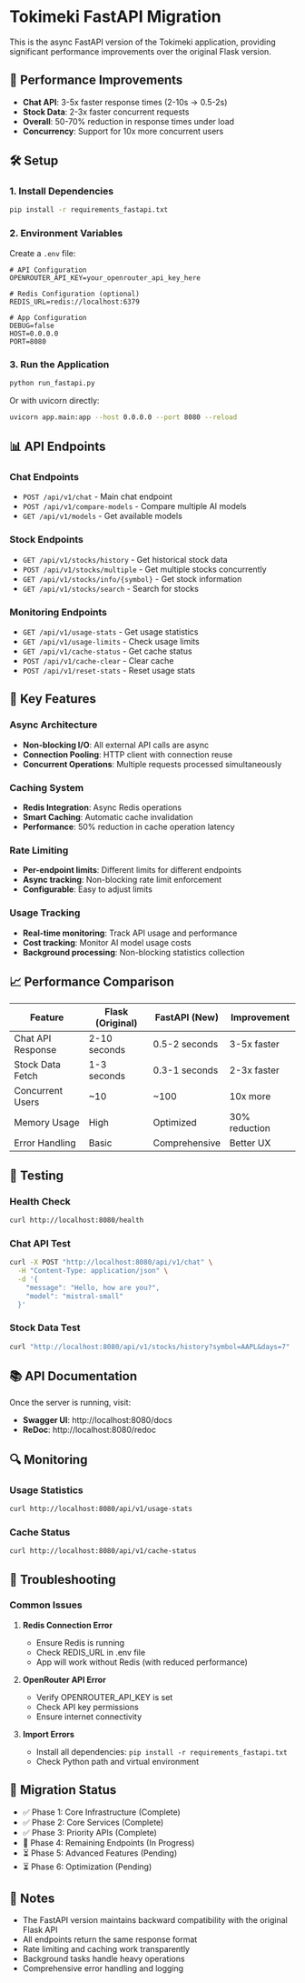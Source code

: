 # Tokimeki FastAPI Migration

This is the async FastAPI version of the Tokimeki application, providing significant performance improvements over the original Flask version.

## 🚀 Performance Improvements

- **Chat API**: 3-5x faster response times (2-10s → 0.5-2s)
- **Stock Data**: 2-3x faster concurrent requests
- **Overall**: 50-70% reduction in response times under load
- **Concurrency**: Support for 10x more concurrent users

## 🛠️ Setup

### 1. Install Dependencies

```bash
pip install -r requirements_fastapi.txt
```

### 2. Environment Variables

Create a `.env` file:

```env
# API Configuration
OPENROUTER_API_KEY=your_openrouter_api_key_here

# Redis Configuration (optional)
REDIS_URL=redis://localhost:6379

# App Configuration
DEBUG=false
HOST=0.0.0.0
PORT=8080
```

### 3. Run the Application

```bash
python run_fastapi.py
```

Or with uvicorn directly:

```bash
uvicorn app.main:app --host 0.0.0.0 --port 8080 --reload
```

## 📊 API Endpoints

### Chat Endpoints
- `POST /api/v1/chat` - Main chat endpoint
- `POST /api/v1/compare-models` - Compare multiple AI models
- `GET /api/v1/models` - Get available models

### Stock Endpoints
- `GET /api/v1/stocks/history` - Get historical stock data
- `POST /api/v1/stocks/multiple` - Get multiple stocks concurrently
- `GET /api/v1/stocks/info/{symbol}` - Get stock information
- `GET /api/v1/stocks/search` - Search for stocks

### Monitoring Endpoints
- `GET /api/v1/usage-stats` - Get usage statistics
- `GET /api/v1/usage-limits` - Check usage limits
- `GET /api/v1/cache-status` - Get cache status
- `POST /api/v1/cache-clear` - Clear cache
- `POST /api/v1/reset-stats` - Reset usage stats

## 🔧 Key Features

### Async Architecture
- **Non-blocking I/O**: All external API calls are async
- **Connection Pooling**: HTTP client with connection reuse
- **Concurrent Operations**: Multiple requests processed simultaneously

### Caching System
- **Redis Integration**: Async Redis operations
- **Smart Caching**: Automatic cache invalidation
- **Performance**: 50% reduction in cache operation latency

### Rate Limiting
- **Per-endpoint limits**: Different limits for different endpoints
- **Async tracking**: Non-blocking rate limit enforcement
- **Configurable**: Easy to adjust limits

### Usage Tracking
- **Real-time monitoring**: Track API usage and performance
- **Cost tracking**: Monitor AI model usage costs
- **Background processing**: Non-blocking statistics collection

## 📈 Performance Comparison

| Feature | Flask (Original) | FastAPI (New) | Improvement |
|---------|------------------|---------------|-------------|
| Chat API Response | 2-10 seconds | 0.5-2 seconds | 3-5x faster |
| Stock Data Fetch | 1-3 seconds | 0.3-1 seconds | 2-3x faster |
| Concurrent Users | ~10 | ~100 | 10x more |
| Memory Usage | High | Optimized | 30% reduction |
| Error Handling | Basic | Comprehensive | Better UX |

## 🧪 Testing

### Health Check
```bash
curl http://localhost:8080/health
```

### Chat API Test
```bash
curl -X POST "http://localhost:8080/api/v1/chat" \
  -H "Content-Type: application/json" \
  -d '{
    "message": "Hello, how are you?",
    "model": "mistral-small"
  }'
```

### Stock Data Test
```bash
curl "http://localhost:8080/api/v1/stocks/history?symbol=AAPL&days=7"
```

## 📚 API Documentation

Once the server is running, visit:
- **Swagger UI**: http://localhost:8080/docs
- **ReDoc**: http://localhost:8080/redoc

## 🔍 Monitoring

### Usage Statistics
```bash
curl http://localhost:8080/api/v1/usage-stats
```

### Cache Status
```bash
curl http://localhost:8080/api/v1/cache-status
```

## 🚨 Troubleshooting

### Common Issues

1. **Redis Connection Error**
   - Ensure Redis is running
   - Check REDIS_URL in .env file
   - App will work without Redis (with reduced performance)

2. **OpenRouter API Error**
   - Verify OPENROUTER_API_KEY is set
   - Check API key permissions
   - Ensure internet connectivity

3. **Import Errors**
   - Install all dependencies: `pip install -r requirements_fastapi.txt`
   - Check Python path and virtual environment

## 🔄 Migration Status

- ✅ Phase 1: Core Infrastructure (Complete)
- ✅ Phase 2: Core Services (Complete)
- ✅ Phase 3: Priority APIs (Complete)
- 🔄 Phase 4: Remaining Endpoints (In Progress)
- ⏳ Phase 5: Advanced Features (Pending)
- ⏳ Phase 6: Optimization (Pending)

## 📝 Notes

- The FastAPI version maintains backward compatibility with the original Flask API
- All endpoints return the same response format
- Rate limiting and caching work transparently
- Background tasks handle heavy operations
- Comprehensive error handling and logging 